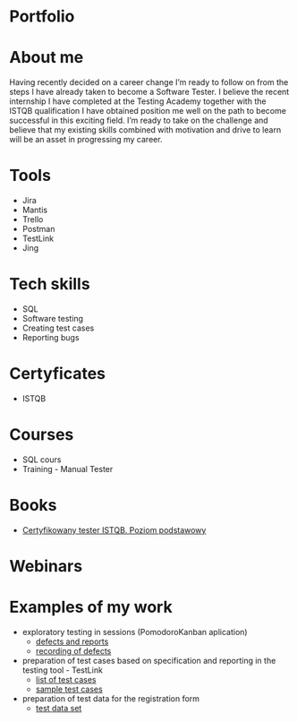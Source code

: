 # Portfolio
# About me
Having recently decided on a career change I’m ready to follow on from the steps I have already taken to become a Software Tester. I believe the recent internship I have completed at the Testing Academy together with the ISTQB qualification I have obtained position me well on the path to become successful in this exciting field. I’m ready to take on the challenge and believe that my existing skills combined with motivation and drive to learn will be an asset in progressing my career.
# Tools
* Jira
* Mantis
* Trello
* Postman
* TestLink
* Jing
# Tech skills
* SQL
* Software testing
* Creating test cases
* Reporting bugs
# Certyficates
* ISTQB
# Courses
* SQL cours
* Training - Manual Tester
# Books
* [Certyfikowany tester ISTQB. Poziom podstawowy](https://helion.pl/ksiazki/certyfikowany-tester-istqb-poziom-podstawowy-adam-roman-lucjan-stapp,ctispv.htm#format/d)
# Webinars
# Examples of my work
* exploratory testing in sessions (PomodoroKanban aplication)
  * [defects and reports](https://drive.google.com/drive/folders/17zWQ0xgQ4SnpGDhlpMZhQdiY26AMVcLC?usp=sharing)
  * [recording of defects](https://drive.google.com/drive/folders/1L0l2j63QcR3fSOdmlxJJhj8jjbGV_JtJ?usp=sharing)
* preparation of test cases based on specification and reporting in the testing tool - TestLink
  * [list of test cases](https://drive.google.com/drive/folders/1VnQpFcs15iVIq2Kmi5p5_ZNgh8_qooat?usp=sharing)
  * [sample test cases](https://drive.google.com/drive/folders/1fWEoNWvFhDre-sqG_tVeg4K5B1VcuTrH?usp=sharing)
* preparation of test data for the registration form
  * [test data set](https://drive.google.com/drive/folders/1EF2So4YCUkSDOhD5p7q08ASmFReC3L0U?usp=sharing)
 
